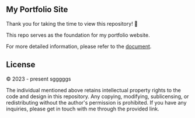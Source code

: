 ## My Portfolio Site
Thank you for taking the time to view this repository! 👋

This repo serves as the foundation for my portfolio website. 

For more detailed information, please refer to the [document](https://sgggggs.notion.site/sgggggs/Portfolio-e56f5d0dd3464752b9dcbfee27f50379).

## License

©︎ 2023 - present sgggggs

The individual mentioned above retains intellectual property rights to the code and design in this repository. Any copying, modifying, sublicensing, or redistributing without the author's permission is prohibited. If you have any inquiries, please get in touch with me through the provided link.
